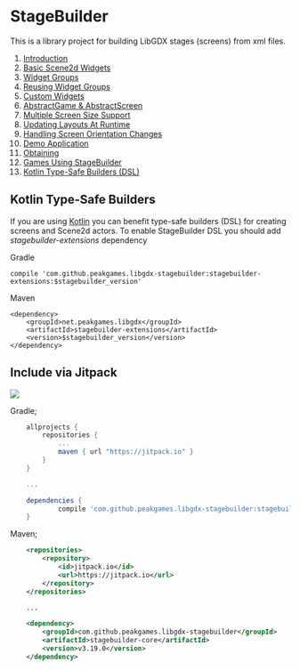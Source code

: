 # StageBuilder

This is a library project for building LibGDX stages (screens) from xml files.

1. [Introduction](https://github.com/peakgames/libgdx-stagebuilder/wiki/Introduction)
2. [Basic Scene2d Widgets](https://github.com/peakgames/libgdx-stagebuilder/wiki/Basic-Scene2d-Widgets)
3. [Widget Groups](https://github.com/peakgames/libgdx-stagebuilder/wiki/Widget-Groups)
4. [Reusing Widget Groups](https://github.com/peakgames/libgdx-stagebuilder/wiki/Reusing-Widget-Groups)
5. [Custom Widgets](https://github.com/peakgames/libgdx-stagebuilder/wiki/Custom-Widgets)
6. [AbstractGame & AbstractScreen](https://github.com/peakgames/libgdx-stagebuilder/wiki/AbstractGame-&-AbstractScreen)
7. [Multiple Screen Size Support](https://github.com/peakgames/libgdx-stagebuilder/wiki/Multiple-Screen-Size-Support)
8. [Updating Layouts At Runtime](https://github.com/peakgames/libgdx-stagebuilder/wiki/Updating-Layouts-At-Runtime)
9. [Handling Screen Orientation Changes](https://github.com/peakgames/libgdx-stagebuilder/wiki/Handling-Screen-Orientation-Changes)
10. [Demo Application](https://github.com/peakgames/libgdx-stagebuilder/wiki/Demo-Application)
11. [Obtaining](https://github.com/peakgames/libgdx-stagebuilder/wiki/Obtaining)
12. [Games Using StageBuilder](https://github.com/peakgames/libgdx-stagebuilder/wiki/Games-Using-StageBuilder)
13. [Kotlin Type-Safe Builders (DSL)](https://github.com/peakgames/libgdx-stagebuilder/wiki/Kotlin-Type-Safe-Builders)

## Kotlin Type-Safe Builders

If you are using [Kotlin](https://kotlinlang.org/) you can benefit type-safe builders (DSL) for creating screens and Scene2d actors.
To enable StageBuilder DSL you should add *stagebuilder-extensions* dependency

Gradle
```
compile 'com.github.peakgames.libgdx-stagebuilder:stagebuilder-extensions:$stagebuilder_version'
```

Maven
```
<dependency>
    <groupId>net.peakgames.libgdx</groupId>
    <artifactId>stagebuilder-extensions</artifactId>
    <version>$stagebuilder_version</version>
</dependency>
```



## Include via Jitpack

[![](https://jitpack.io/v/peakgames/libgdx-stagebuilder.svg)](https://jitpack.io/#peakgames/libgdx-stagebuilder)

Gradle;
```gradle
	allprojects {
		repositories {
			...
			maven { url "https://jitpack.io" }
		}
	}

    ...

	dependencies {
	        compile 'com.github.peakgames.libgdx-stagebuilder:stagebuilder-core:v3.19.0'
	}
```

Maven;
```xml
	<repositories>
		<repository>
		    <id>jitpack.io</id>
		    <url>https://jitpack.io</url>
		</repository>
	</repositories>

    ...

	<dependency>
        <groupId>com.github.peakgames.libgdx-stagebuilder</groupId>
        <artifactId>stagebuilder-core</artifactId>
        <version>v3.19.0</version>
    </dependency>
```
